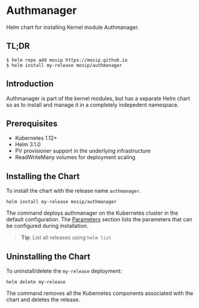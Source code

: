 # Authmanager

Helm chart for installing Kernel module Authmanager.

## TL;DR

```console
$ helm repo add mosip https://mosip.github.io
$ helm install my-release mosip/authmanager
```

## Introduction

Authmanager is  part of the kernel modules, but has a separate Helm chart so as to install and manage it in a completely indepedent namespace.

## Prerequisites

- Kubernetes 1.12+
- Helm 3.1.0
- PV provisioner support in the underlying infrastructure
- ReadWriteMany volumes for deployment scaling

## Installing the Chart

To install the chart with the release name `authmanager`.

```console
helm install my-release mosip/authmanager
```

The command deploys authmanager on the Kubernetes cluster in the default configuration. The [Parameters](#parameters) section lists the parameters that can be configured during installation.

> **Tip**: List all releases using `helm list`

## Uninstalling the Chart

To uninstall/delete the `my-release` deployment:

```console
helm delete my-release
```

The command removes all the Kubernetes components associated with the chart and deletes the release.
